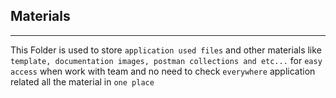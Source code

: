 ## Materials
---
This Folder is used to store ```application used files``` and other materials like ```template, documentation images, postman collections and etc...``` for ```easy access``` when work with team and no need to check ```everywhere``` application related all the material in ```one place```